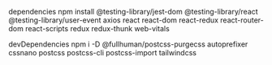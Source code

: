 dependencies
npm install @testing-library/jest-dom @testing-library/react @testing-library/user-event axios react react-dom react-redux react-router-dom react-scripts redux redux-thunk web-vitals

devDependencies
npm i -D @fullhuman/postcss-purgecss autoprefixer cssnano postcss postcss-cli postcss-import tailwindcss